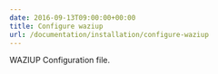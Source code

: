 ```yaml
---
date: 2016-09-13T09:00:00+00:00
title: Configure waziup
url: /documentation/installation/configure-waziup
---
```


WAZIUP Configuration file.